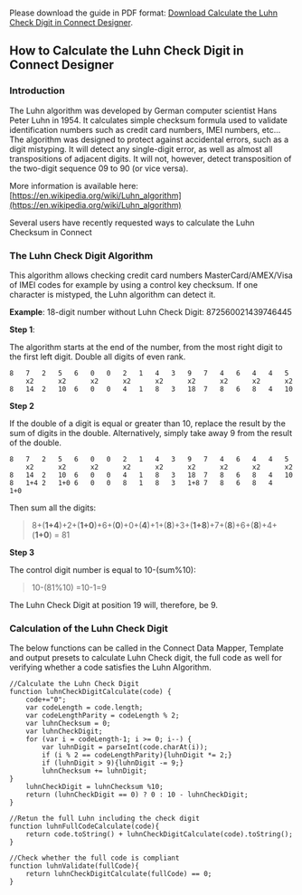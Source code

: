 <object data="https://github.com/rodnnr/olconnect-luhncheckdigit/blob/master/How%20To%20Caclculate%20the%20Luhn%20Check%20Digit%20in%20OL%20Connect.pdf" width="700px" height="700px">
    <embed src="https://github.com/rodnnr/olconnect-luhncheckdigit/blob/master/How%20To%20Caclculate%20the%20Luhn%20Check%20Digit%20in%20OL%20Connect.pdf">
        <p>Please download the guide in PDF format: <a href="https://github.com/rodnnr/olconnect-luhncheckdigit/blob/master/How%20To%20Caclculate%20the%20Luhn%20Check%20Digit%20in%20OL%20Connect.pdf">Download Calculate the Luhn Check Digit in Connect Designer</a>.</p>
    </embed>
</object>

## How to Calculate the Luhn Check Digit in Connect Designer
### Introduction
The Luhn algorithm was developed by German computer scientist Hans Peter Luhn in 1954. It calculates simple checksum formula used to validate identification numbers such as credit card numbers, IMEI numbers, etc... The algorithm was designed to protect against accidental errors, such as a digit mistyping. It will detect any single-digit error, as well as almost all transpositions of adjacent digits. It will not, however, detect transposition of the two-digit sequence 09 to 90 (or vice versa).

More information is available here: [https://en.wikipedia.org/wiki/Luhn_algorithm](https://en.wikipedia.org/wiki/Luhn_algorithm)

Several users have recently requested ways to calculate the Luhn Checksum in Connect

### The Luhn Check Digit Algorithm

This algorithm allows checking credit card numbers MasterCard/AMEX/Visa of IMEI codes for example by using a control key checksum. If one character is mistyped, the Luhn algorithm can detect it.

**Example**: 18-digit number without Luhn Check Digit: 872560021439746445

**Step 1**:

The algorithm starts at the end of the number, from the most right digit to the first left digit.
Double all digits of even rank.

    8	7	2	5	6	0	0	2	1	4	3	9	7	4	6	4	4	5
		x2		x2		x2		x2		x2		x2		x2		x2		x2
	8	14	2	10	6	0	0	4	1	8	3	18	7	8	6	8	4	10
 

**Step 2**

If the double of a digit is equal or greater than 10, replace the result by the sum of digits in the double. Alternatively, simply take away 9 from the result of the double.

    8	7	2	5	6	0	0	2	1	4	3	9	7	4	6	4	4	5
		x2		x2		x2		x2		x2		x2		x2		x2		x2
	8	14	2	10	6	0	0	4	1	8	3	18	7	8	6	8	4	10
	8	1+4	2	1+0	6	0	0	8	1	8	3	1+8	7	8	6	8	4	1+0

Then sum all the digits: 

> 8+(**1+4**)+2+(**1+0**)+6+(**0**)+0+(**4**)+1+(**8**)+3+(**1+8**)+7+(**8**)+6+(**8**)+4+(**1+0**) = 81

**Step 3**

The control digit number is equal to 10-(sum%10):

> 10-(81%10) =10-1=9

The Luhn Check Digit at position 19 will, therefore, be 9.
 

### Calculation of the Luhn Check Digit
The below functions can be called in the Connect Data Mapper, Template and output presets to calculate Luhn Check digit, the full code as well for verifying whether a code satisfies the Luhn Algorithm.

    //Calculate the Luhn Check Digit
    function luhnCheckDigitCalculate(code) {
	    code+="0";
	    var codeLength = code.length;
	    var codeLengthParity = codeLength % 2;
	    var luhnChecksum = 0;
	    var luhnCheckDigit;
	    for (var i = codeLength-1; i >= 0; i--) {
	        var luhnDigit = parseInt(code.charAt(i));
	        if (i % 2 == codeLengthParity){luhnDigit *= 2;}
	        if (luhnDigit > 9){luhnDigit -= 9;}
	        luhnChecksum += luhnDigit;
    }
	    luhnCheckDigit = luhnChecksum %10;
	    return (luhnCheckDigit == 0) ? 0 : 10 - luhnCheckDigit;
    }
    
    //Retun the full Luhn including the check digit
    function luhnFullCodeCalculate(code){
	    return code.toString() + luhnCheckDigitCalculate(code).toString();
    }
    
    //Check whether the full code is compliant
    function luhnValidate(fullCode){
	    return luhnCheckDigitCalculate(fullCode) == 0;
    }
